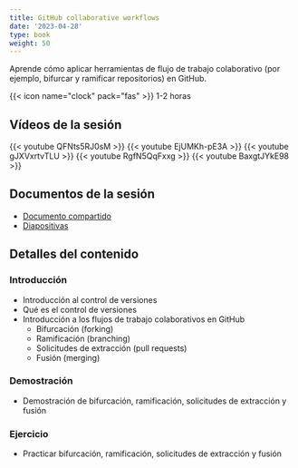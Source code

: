 ```yaml
---
title: GitHub collaborative workflows
date: '2023-04-28'
type: book
weight: 50
---
```


Aprende cómo aplicar herramientas de flujo de trabajo colaborativo (por ejemplo, bifurcar y ramificar repositorios) en GitHub.

<!--more-->

{{< icon name="clock" pack="fas" >}} 1-2 horas

## Vídeos de la sesión

{{< youtube QFNts5RJ0sM >}}
{{< youtube EjUMKh-pE3A >}}
{{< youtube gJXVxrtvTLU >}}
{{< youtube RgfN5QqFxxg >}}
{{< youtube BaxgtJYkE98 >}}

## Documentos de la sesión
- [Documento compartido](https://docs.google.com/document/d/1PXmTW-qqoPCMpQSDL-xT3Xu9H3dLKpuBIh1dauwHS-s/edit?usp=sharing)
- [Diapositivas](https://docs.google.com/presentation/d/1lu2x8ggWR2OGvvmIQNpdb2us4krsF2VNZm4w9e8oZuA/edit?usp=sharing)

## Detalles del contenido
### Introducción
- Introducción al control de versiones
- Qué es el control de versiones
- Introducción a los flujos de trabajo colaborativos en GitHub
  - Bifurcación (forking)
  - Ramificación (branching)
  - Solicitudes de extracción (pull requests)
  - Fusión (merging)

### Demostración
- Demostración de bifurcación, ramificación, solicitudes de extracción y fusión

### Ejercicio
- Practicar bifurcación, ramificación, solicitudes de extracción y fusión
